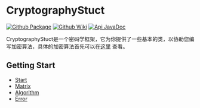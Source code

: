 # CryptographyStuct

[![Github Package](https://img.shields.io/badge/Github-Package-brightgreen)](https://github.com/WangTingZheng/CryptographyStuct/packages/208240)
[![Github Wiki](https://img.shields.io/badge/Github-Wiki-brightgreen)](https://github.com/WangTingZheng/CryptographyStuct/wiki)
[![Api JavaDoc](https://img.shields.io/badge/Api-JavaDoc-brightgreen)](https://wangtingzheng.github.io/docs/javadoc/CryptographyStuct/index.html)

CryptographyStuct是一个密码学框架，它为你提供了一些基本的类，以协助您编写加密算法，具体的加密算法首先可以在[这里](https://gitee.com/CrypGroup/CryptographyApi) 查看。
## Getting Start

- [Start](https://github.com/WangTingZheng/CryptographyStuct/wiki/Start)
- [Matrix](https://github.com/WangTingZheng/CryptographyStuct/wiki/Matrix)
- [Algorithm](https://github.com/WangTingZheng/CryptographyStuct/wiki/Algorithm)
- [Error](https://github.com/WangTingZheng/CryptographyStuct/wiki/Error)